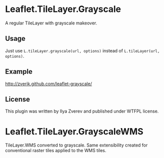 # Leaflet.TileLayer.Grayscale

A regular TileLayer with grayscale makeover.

## Usage

Just use `L.tileLayer.grayscale(url, options)` instead of `L.tileLayer(url, options)`.

## Example

http://zverik.github.com/leaflet-grayscale/

## License

This plugin was written by Ilya Zverev and published under WTFPL license.

# Leaflet.TileLayer.GrayscaleWMS

TileLayer.WMS converted to grayscale. Same extensibility created for conventional raster tiles applied to the WMS tiles. 

